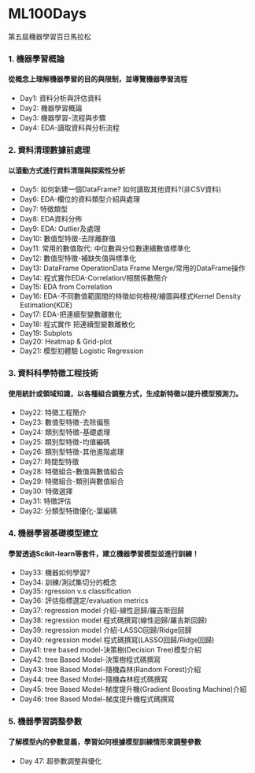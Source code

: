# ML100Days
第五屆機器學習百日馬拉松

### 1. 機器學習概論
#### 從概念上理解機器學習的目的與限制，並導覽機器學習流程
+ Day1: 資料分析與評估資料
+ Day2: 機器學習概論
+ Day3: 機器學習-流程與步驟
+ Day4: EDA-讀取資料與分析流程

### 2. 資料清理數據前處理
#### 以滾動方式進行資料清理與探索性分析
+ Day5: 如何新建一個DataFrame? 如何讀取其他資料?(非CSV資料)
+ Day6: EDA-欄位的資料類型介紹與處理
+ Day7: 特徵類型
+ Day8: EDA資料分佈
+ Day9: EDA: Outlier及處理
+ Day10: 數值型特徵-去除離群值
+ Day11: 常用的數值取代: 中位數與分位數連續數值標準化
+ Day12: 數值型特徵-補缺失值與標準化
+ Day13: DataFrame OperationData Frame Merge/常用的DataFrame操作
+ Day14: 程式實作EDA-Correlation/相關係數簡介
+ Day15: EDA from Correlation
+ Day16: EDA-不同數值範圍間的特徵如何檢視/繪圖與樣式Kernel Density Estimation(KDE)
+ Day17: EDA-把連續型變數離散化
+ Day18: 程式實作 把連續型變數離散化
+ Day19: Subplots
+ Day20: Heatmap & Grid-plot
+ Day21: 模型初體驗 Logistic Regression

### 3. 資料科學特徵工程技術
#### 使用統計或領域知識，以各種組合調整方式，生成新特徵以提升模型預測力。
+ Day22: 特徵工程簡介
+ Day23: 數值型特徵-去除偏態
+ Day24: 類別型特徵-基礎處理
+ Day25: 類別型特徵-均值編碼
+ Day26: 類別型特徵-其他進階處理
+ Day27: 時間型特徵
+ Day28: 特徵組合-數值與數值組合
+ Day29: 特徵組合-類別與數值組合
+ Day30: 特徵選擇
+ Day31: 特徵評估
+ Day32: 分類型特徵優化-葉編碼

### 4. 機器學習基礎模型建立
#### 學習透過Scikit-learn等套件，建立機器學習模型並進行訓練！
+ Day33: 機器如何學習?
+ Day34: 訓練/測試集切分的概念
+ Day35: rgression v.s classification
+ Day36: 評估指標選定/evaluation metrics
+ Day37: regression model 介紹-線性迴歸/羅吉斯回歸
+ Day38: regression model 程式碼撰寫(線性迴歸/羅吉斯回歸)
+ Day39: regression model 介紹-LASSO回歸/Ridge回歸
+ Day40: regression model 程式碼撰寫(LASSO回歸/Ridge回歸)
+ Day41: tree based model-決策樹(Decision Tree)模型介紹
+ Day42: tree Based Model-決策樹程式碼撰寫
+ Day43: tree Based Model-隨機森林(Random Forest)介紹
+ Day44: tree Based Model-隨機森林程式碼撰寫
+ Day45: tree Based Model-梯度提升機(Gradient Boosting Machine)介紹
+ Day46: tree Based Model-梯度提升機程式碼撰寫

### 5. 機器學習調整參數
#### 了解模型內的參數意義，學習如何根據模型訓練情形來調整參數
+ Day 47: 超參數調整與優化

